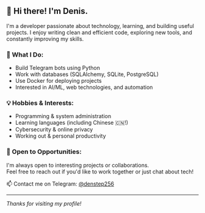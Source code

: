 ## 👋 Hi there! I'm Denis.

I'm a developer passionate about technology, learning, and building useful projects. I enjoy writing clean and efficient code, exploring new tools, and constantly improving my skills.

### 🚀 What I Do:
- Build Telegram bots using Python  
- Work with databases (SQLAlchemy, SQLite, PostgreSQL)  
- Use Docker for deploying projects  
- Interested in AI/ML, web technologies, and automation  

### 💡 Hobbies & Interests:
- Programming & system administration  
- Learning languages (including Chinese 🇨🇳!)  
- Cybersecurity & online privacy  
- Working out & personal productivity  

### 🤝 Open to Opportunities:
I'm always open to interesting projects or collaborations.  
Feel free to reach out if you'd like to work together or just chat about tech!

📫 Contact me on Telegram: [@denstep256](https://t.me/denstep256)

---

_Thanks for visiting my profile!_
